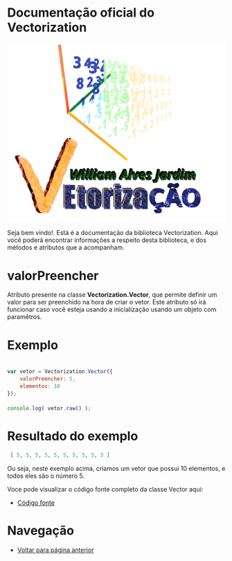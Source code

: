 # Documentação oficial do Vectorization
![Logo do projeto](https://github.com/WilliamJardim/Vectorization/blob/main/imagens/logo512x512.png)

Seja bem vindo!. Está é a documentação da biblioteca Vectorization.
Aqui você poderá encontrar informações a respeito desta biblioteca, e dos métodos e atributos que a acompanham.

# valorPreencher
Atributo presente na classe **Vectorization.Vector**, que permite definir um valor para ser preenchido na hora de criar o vetor. Este atributo só irá funcionar caso você esteja usando a inicialização usando um objeto com paramêtros.

# Exemplo 
```javascript

var vetor = Vectorization.Vector({ 
    valorPreencher: 5, 
    elementos: 10 
});

console.log( vetor.raw() );

```

# Resultado do exemplo
```json
 [ 5, 5, 5, 5, 5, 5, 5, 5, 5, 5 ]
```

Ou seja, neste exemplo acima, criamos um vetor que possui 10 elementos, e todos eles são o número 5.

Voce pode visualizar o código fonte completo da classe Vector aqui:
* [Código fonte](https://github.com/WilliamJardim/Vectorization/blob/main/src/Vector.js)

# Navegação
* [Voltar para página anterior](../page.md)